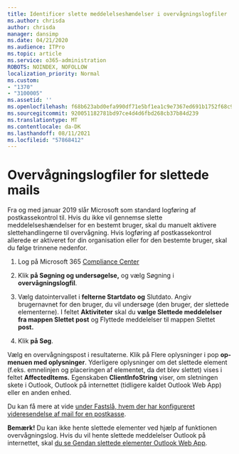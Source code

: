 ```yaml
---
title: Identificer slette meddelelseshændelser i overvågningslogfiler
ms.author: chrisda
author: chrisda
manager: dansimp
ms.date: 04/21/2020
ms.audience: ITPro
ms.topic: article
ms.service: o365-administration
ROBOTS: NOINDEX, NOFOLLOW
localization_priority: Normal
ms.custom:
- "1370"
- "3100005"
ms.assetid: ''
ms.openlocfilehash: f68b623abd0efa990df71e5bf1ea1c9e7367ed691b1752f68c971e973922a63d
ms.sourcegitcommit: 920051182781bd97ce4d4d6fbd268cb37b84d239
ms.translationtype: MT
ms.contentlocale: da-DK
ms.lasthandoff: 08/11/2021
ms.locfileid: "57868412"
---
```

# <a name="audit-logs-for-deleted-email-messages"></a>Overvågningslogfiler for slettede mails

Fra og med januar 2019 slår Microsoft som standard logføring af postkassekontrol til. Hvis du ikke vil gennemse slette meddelelseshændelser for en bestemt bruger, skal du manuelt aktivere slettehandlingerne til overvågning. Hvis logføring af postkassekontrol allerede er aktiveret for din organisation eller for den bestemte bruger, skal du følge trinnene nedenfor.

1. Log på Microsoft 365 [Compliance Center](https://protection.office.com/)

2. Klik **på Søgning og undersøgelse,** og vælg Søgning i **overvågningslogfil**.

3. Vælg datointervallet i **felterne Startdato** **og** Slutdato. Angiv brugernavnet for den bruger, du vil undersøge (den bruger, der slettede elementerne). I feltet **Aktiviteter** skal du **vælge Slettede meddelelser fra mappen Slettet post** og Flyttede meddelelser til mappen Slettet **post.**

4. Klik **på Søg**.

Vælg en overvågningspost i resultaterne. Klik på Flere oplysninger i pop **op-menuen med oplysninger**. Yderligere oplysninger om det slettede element (f.eks. emnelinjen og placeringen af elementet, da det blev slettet) vises i feltet **AffectedItems.** Egenskaben **ClientInfoString** viser, om sletningen skete i Outlook, Outlook på internettet (tidligere kaldet Outlook Web App) eller en anden enhed.

Du kan få mere at vide [under Fastslå, hvem der har konfigureret videresendelse af mail for en postkasse](https://docs.microsoft.com/microsoft-365/compliance/auditing-troubleshooting-scenarios#determine-if-a-user-deleted-email-items).

**Bemærk!** Du kan ikke hente slettede elementer ved hjælp af funktionen overvågningslog. Hvis du vil hente slettede meddelelser Outlook på internettet, skal [du se Gendan slettede elementer Outlook Web App](https://support.office.com/article/C3D8FC15-EEEF-4F1C-81DF-E27964B7EDD4).
